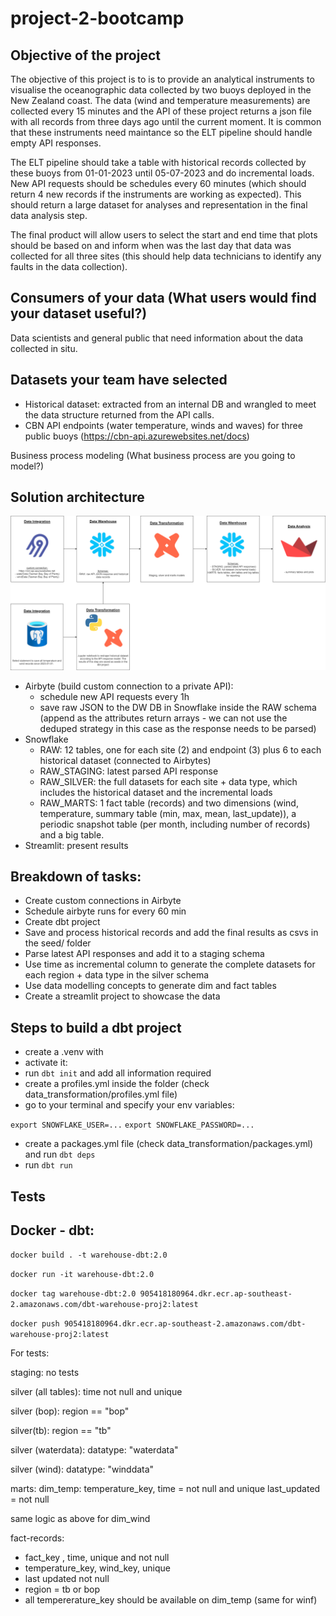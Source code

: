 # project-2-bootcamp

## Objective of the project

The objective of this project is to is to provide an analytical instruments to visualise the oceanographic data collected by two buoys deployed in the New Zealand coast. The data (wind and temperature measurements) are collected every 15 minutes and the API of these project returns a json file with all records from three days ago until the current moment. It is common that these instruments need maintance so the ELT pipeline should handle empty API responses.

The ELT pipeline should take a table with historical records collected by these buoys from 01-01-2023 until 05-07-2023 and do incremental loads. New API requests should be schedules every 60 minutes (which should return 4 new records if the instruments are working as expected). This should return a large dataset for analyses and representation in the final data analysis step.

The final product will allow users to select the start and end time that plots should be based on and inform when was the last day that data was collected for all three sites (this should help data technicians to identify any faults in the data collection).

## Consumers of your data (What users would find your dataset useful?)

Data scientists and general public that need information about the data collected in situ.

## Datasets your team have selected

- Historical dataset: extracted from an internal DB and wrangled to meet the data structure returned from the API calls.
- CBN API endpoints (water temperature, winds and waves) for three public buoys (https://cbn-api.azurewebsites.net/docs)

Business process modeling (What business process are you going to model?)

## Solution architecture

![alt text](images/diagram.png)

- Airbyte (build custom connection to a private API):
  - schedule new API requests every 1h
  - save raw JSON to the DW DB in Snowflake inside the RAW schema (append as the attributes return arrays - we can not use the deduped strategy in this case as the response needs to be parsed) 
- Snowflake
  - RAW: 12 tables, one for each site (2) and endpoint (3) plus 6 to each historical dataset (connected to Airbytes)
  - RAW_STAGING: latest parsed API response
  - RAW_SILVER: the full datasets for each site + data type, which includes the historical dataset and the incremental loads
  - RAW_MARTS: 1 fact table (records) and two dimensions (wind, temperature, summary table (min, max, mean, last_update)), a periodic snapshot table (per month, including number of records) and a big table.  
- Streamlit: present results

## Breakdown of tasks:
- Create custom connections in Airbyte
- Schedule airbyte runs for every 60 min
- Create dbt project
- Save and process historical records and add the final results as csvs in the seed/ folder
- Parse latest API responses and add it to a staging schema
- Use time as incremental column to generate the complete datasets for each region + data type in the silver schema
- Use data modelling concepts to generate dim and fact tables
- Create a streamlit project to showcase the data

## Steps to build a dbt project

- create a .venv with 
- activate it:
- run `dbt init` and add all information required
- create a profiles.yml inside the folder (check data_transformation/profiles.yml file)
- go to your terminal and specify your env variables:

`export SNOWFLAKE_USER=...`
`export SNOWFLAKE_PASSWORD=...`

- create a packages.yml file (check data_transformation/packages.yml) and run `dbt deps`
- run `dbt run`

## Tests

## Docker - dbt:

`docker build . -t warehouse-dbt:2.0`

`docker run -it warehouse-dbt:2.0`

`docker tag warehouse-dbt:2.0 905418180964.dkr.ecr.ap-southeast-2.amazonaws.com/dbt-warehouse-proj2:latest`

`docker push 905418180964.dkr.ecr.ap-southeast-2.amazonaws.com/dbt-warehouse-proj2:latest`

For tests:

staging: 
no tests

silver (all tables):
time not null and unique

silver (bop):
region == "bop"

silver(tb):
region == "tb"

silver (waterdata):
datatype: "waterdata"

silver (wind):
datatype: "winddata"


marts:
dim_temp: 
temperature_key, time = not null and unique
last_updated = not null

same logic as above for dim_wind

fact-records:
- fact_key , time, unique and not null
- temperature_key, wind_key, unique
- last updated not null
- region = tb or bop
- all tempererature_key should be available on dim_temp (same for winf)
